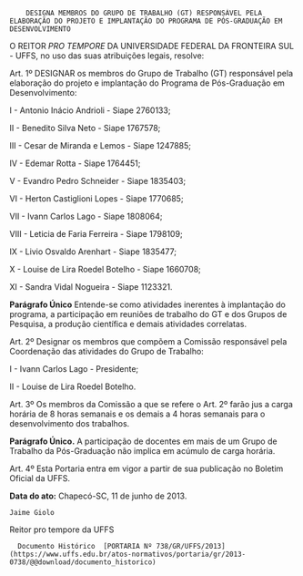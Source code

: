         DESIGNA MEMBROS DO GRUPO DE TRABALHO (GT) RESPONSÁVEL PELA ELABORAÇÃO DO PROJETO E IMPLANTAÇÃO DO PROGRAMA DE PÓS-GRADUAÇÃO EM DESENVOLVIMENTO  

O REITOR *PRO TEMPORE* DA UNIVERSIDADE FEDERAL DA FRONTEIRA SUL - UFFS, no uso das suas atribuições legais, resolve:

 Art. 1º DESIGNAR os membros do Grupo de Trabalho (GT) responsável pela elaboração do projeto e implantação do Programa de Pós-Graduação em Desenvolvimento:

 I - Antonio Inácio Andrioli - Siape 2760133;

 II - Benedito Silva Neto - Siape 1767578;

 III - Cesar de Miranda e Lemos - Siape 1247885;

 IV - Edemar Rotta - Siape 1764451;

 V - Evandro Pedro Schneider - Siape 1835403;

 VI - Herton Castiglioni Lopes - Siape 1770685;

 VII - Ivann Carlos Lago - Siape 1808064;

 VIII - Leticia de Faria Ferreira - Siape 1798109;

 IX - Livio Osvaldo Arenhart - Siape 1835477;

 X - Louise de Lira Roedel Botelho - Siape 1660708;

 XI - Sandra Vidal Nogueira - Siape 1123321.

 **Parágrafo Único** Entende-se como atividades inerentes à implantação do programa, a participação em reuniões de trabalho do GT e dos Grupos de Pesquisa, a produção científica e demais atividades correlatas.

 Art. 2º Designar os membros que compõem a Comissão responsável pela Coordenação das atividades do Grupo de Trabalho:

 I - Ivann Carlos Lago - Presidente;

 II - Louise de Lira Roedel Botelho.

 Art. 3º Os membros da Comissão a que se refere o Art. 2º farão jus a carga horária de 8 horas semanais e os demais a 4 horas semanais para o desenvolvimento dos trabalhos.

 **Parágrafo Único.** A participação de docentes em mais de um Grupo de Trabalho da Pós-Graduação não implica em acúmulo de carga horária.

 Art. 4º Esta Portaria entra em vigor a partir de sua publicação no Boletim Oficial da UFFS.

  

   **Data do ato:** Chapecó-SC, 11 de junho de 2013.   
 

    Jaime Giolo   
 Reitor pro tempore da UFFS 

      Documento Histórico  [PORTARIA Nº 738/GR/UFFS/2013](https://www.uffs.edu.br/atos-normativos/portaria/gr/2013-0738/@@download/documento_historico)     
      